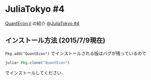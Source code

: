 # JuliaTokyo \#4

[QuantEcon.jl](https://github.com/QuantEcon/QuantEcon.jl) の紹介
@[JuliaTokyo \#4](http://juliatokyo.connpass.com/event/16570/)

## インストール方法 (2015/7/9現在)

`Pkg.add("QuantEcon")` でインストールされる版はバグが残っているので

```julia
julia> Pkg.clone("QuantEcon")
```

でインストールしてください．
